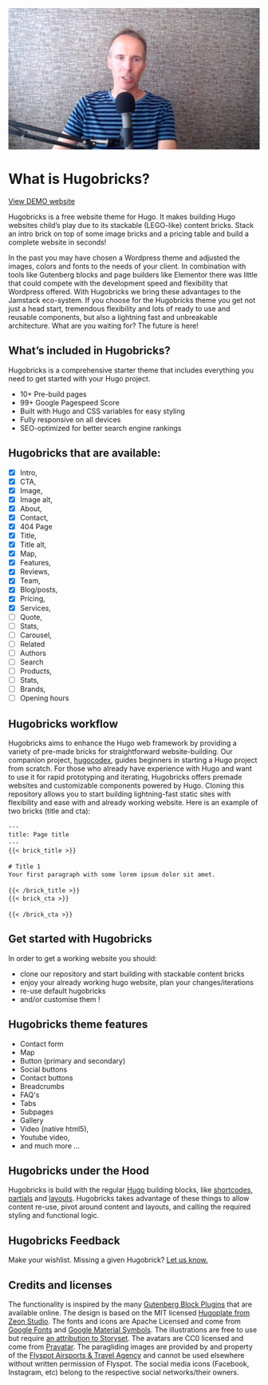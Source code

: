 [![](/hugobricks.jpg)](https://vimeo.com/862118474)

# What is Hugobricks?

[View DEMO website](https://www.hugobricks.preview.usecue.com/)

Hugobricks is a free website theme for Hugo. It makes building Hugo websites child’s play due to its stackable (LEGO-like) content bricks. Stack an intro brick on top of some image bricks and a pricing table and build a complete website in seconds!

In the past you may have chosen a Wordpress theme and adjusted the images, colors and fonts to the needs of your client. In combination with tools like Gutenberg blocks and page builders like Elementor there was little that could compete with the development speed and flexibility that Wordpress offered. With Hugobricks we bring these advantages to the Jamstack eco-system. If you choose for the Hugobricks theme you get not just a head start, tremendous flexibility and lots of ready to use and reusable components, but also a lightning fast and unbreakable architecture. What are you waiting for? The future is here!

## What’s included in Hugobricks?

Hugobricks is a comprehensive starter theme that includes everything you need to get started with your Hugo project.

- 10+ Pre-build pages
- 99+ Google Pagespeed Score
- Built with Hugo and CSS variables for easy styling
- Fully responsive on all devices
- SEO-optimized for better search engine rankings

##  Hugobricks that are available:

- [x] Intro,
- [x] CTA,
- [x] Image,
- [x] Image alt,
- [x] About,
- [x] Contact,
- [x] 404 Page
- [x] Title,
- [x] Title alt,
- [x] Map,
- [x] Features,
- [x] Reviews,
- [x] Team,
- [x] Blog/posts,
- [x] Pricing,
- [x] Services,
- [ ] Quote,
- [ ] Stats,
- [ ] Carousel,
- [ ] Related
- [ ] Authors
- [ ] Search
- [ ] Products,
- [ ] Stats,
- [ ] Brands,
- [ ] Opening hours

## Hugobricks workflow

Hugobricks aims to enhance the Hugo web framework by providing a variety of pre-made bricks for straightforward website-building. Our companion project, [hugocodex](https://hugocodex.org), guides beginners in starting a Hugo project from scratch. For those who already have experience with Hugo and want to use it for rapid prototyping and iterating, Hugobricks offers premade websites and customizable components powered by Hugo. Cloning this repository allows you to start building lightning-fast static sites with flexibility and ease with and already working website. Here is an example of two bricks (title and cta):

```
---
title: Page title
---
{{< brick_title >}}

# Title 1
Your first paragraph with some lorem ipsum dolor sit amet.

{{< /brick_title >}}
{{< brick_cta >}}

{{< /brick_cta >}}
```

## Get started with Hugobricks

In order to get a working website you should:

- clone our repository and start building with stackable content bricks
- enjoy your already working hugo website, plan your changes/iterations
- re-use default hugobricks
- and/or customise them !

## Hugobricks theme features
- Contact form
- Map
- Button (primary and secondary)
- Social buttons
- Contact buttons
- Breadcrumbs
- FAQ's
- Tabs
- Subpages
- Gallery
- Video (native html5),
- Youtube video,
- and much more ...

## Hugobricks under the Hood

Hugobricks is build with the regular [Hugo](https://gohugo.io/overview/introduction/) building blocks, like [shortcodes](https://gohugo.io/content-management/shortcodes/#what-a-shortcode-is), [partials](https://gohugo.io/templates/partials/) and [layouts](https://gohugo.io/templates/base/). Hugobricks takes advantage of these things to allow content re-use, pivot around content and layouts, and calling the required styling and functional logic.

## Hugobricks Feedback 

Make your wishlist. Missing a given Hugobrick? [Let us know.](https://github.com/jhvanderschee/hugobricks/issues/5)

## Credits and licenses

The functionality is inspired by the many [Gutenberg Block Plugins](https://wpastra.com/plugins/wordpress-gutenberg-block-plugins/) that are available online. The design is based on the MIT licensed [Hugoplate from Zeon Studio](https://github.com/zeon-studio/hugoplate.git). The fonts and icons are Apache Licensed and come from [Google Fonts](https://fonts.google.com) and [Google Material Symbols](https://fonts.google.com/icons). The illustrations are free to use but require [an attribution to Storyset](https://storyset.com/terms). The avatars are CC0 licensed and come from [Pravatar](https://www.pravatar.cc/images). The paragliding images are provided by and property of the [Flyspot Airsports & Travel Agency](https://flyspot.com.tr/) and cannot be used elsewhere without written permission of Flyspot. The social media icons (Facebook, Instagram, etc) belong to the respective social networks/their owners.
